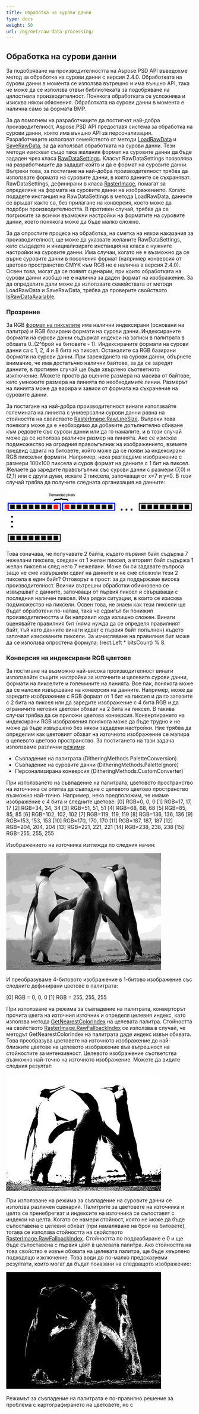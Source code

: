```yaml
---
title: Обработка на сурови данни
type: docs
weight: 50
url: /bg/net/raw-data-processing/
---
```


## **Обработка на сурови данни**
За подобряване на производителността на Aspose.PSD API въведохме метод за обработка на сурови данни с версия 2.4.0. Обработката на сурови данни в момента се използва вътрешно и има външно API, така че може да се използва отвън библиотеката за подобряване на цялостната производителност. Понякога обработката се усложнява и изисква някои обяснения. Обработката на сурови данни в момента е налична само за формата BMP.

За да помогнем на разработчиците да постигнат най-добра производителност, Aspose.PSD API предоставя система за обработка на сурови данни, която има външно API за персонализация. Разработчиците използват семейството от методи [LoadRawData](https://reference.aspose.com/psd/net/aspose.psd/rasterimage/methods/loadrawdata/index) и [SaveRawData](https://reference.aspose.com/psd/net/aspose.psd/rasterimage/methods/saverawdata), за да използват обработката на сурови данни. Тези методи изискват също така желания формат на суровите данни да бъде зададен чрез класа [RawDataSettings](https://reference.aspose.com/psd/net/aspose.psd/rawdatasettings). Класът RawDataSettings позволява на разработчиците да зададат който и да е формат на суровите данни. Въпреки това, за постигане на най-добра производителност трябва да използвате формата на суровите данни, в която данните се съхраняват. RawDataSettings, дефинирани в класа [RasterImage](https://reference.aspose.com/psd/net/aspose.psd/rasterimage), помагат за определяне на формата на суровите данни на изображението. Когато подадете инстанция на RawDataSettings в метода LoadRawData, данните се връщат както са, без прилагане на конверсия, което може да подобри производителността. В противен случай, трябва да се погрижите за всички възможни настройки на форматите на суровите данни, което понякога може да бъде малко сложно.

За да опростите процеса на обработка, на сметка на някои наказания за производителност, ще може да указвате желаните RawDataSettings, като създадете и инициализирате инстанция на класа с нужните настройки на суровите данни. Има случаи, когато не е възможно да се върне суровите данни в посочения формат (например конверсия от цветово пространство CMYK към RGB не е налична в версия 2.4.0). Освен това, могат да се появят сценарии, при които обработката на сурови данни изобщо не е налична за даден формат на изображение. За да определите дали може да използвате семействата от методи LoadRawData и SaveRawData, трябва да проверите свойството [IsRawDataAvailable](https://reference.aspose.com/psd/net/aspose.psd/rasterimage/properties/israwdataavailable).

### **Прозрение**
За RGB [формат на пикселите](https://reference.aspose.com/psd/net/aspose.psd/pixeldataformat) има налични индексирани (основани на палитра) и RGB базирани формати на сурови данни. Индексираните формати на сурови данни съдържат индекси на записи в палитрата в обхвата 0..(2^брой на битовете - 1). Индексираните формати на сурови данни са с 1, 2, 4 и 8 бита на пиксел. Останалите са RGB базирани формати на сурови данни. При зареждането на сурови данни, обърнете внимание, че има достатъчно налични байтове, за да се заредят данните, в противен случай ще бъде хвърлено съответното изключение. Можете просто да оцените размера на масива от байтове, като умножите размера на линията по необходимите линии. Размерът на линията може да варира и зависи от формата на съхранение на суровите данни.

За постигане на най-добра производителност винаги използвайте големината на линията с универсални сурови данни равна на стойността на свойството [RasterImage.RawLineSize](https://reference.aspose.com/psd/net/aspose.psd/rasterimage/properties/rawlinesize). Въпреки това понякога може да е необходимо да добавите допълнително сбиване към редовете със сурови данни или да го намалите, и в този случай може да се използва различен размер на линията. Ако се изисква подмножество на оградния правоъгълник на изображението, вземете предвид сдвига на битовете, който може да се появи за индексирани RGB пикселни формати. Например, нека разгледаме изображение с размери 100x100 пиксела и суров формат на данните с 1 бит на пиксел. Желаете да заредите правоъгълник със сурови данни с размери (7,0) и (2,1) или с други думи, искате 2 пиксела, започващи от x=7 и y=0. В този случай трябва да получите следната организация на данните:



![todo:image_alt_text](raw-data-processing_1.png)

Това означава, че получавате 2 байта, където първият байт съдържа 7 нежелани пиксела, следван от 1 желан пиксел, а вторият байт съдържа 1 желан пиксел и след него 7 нежелани. Може би си задавате въпроса защо не сме извършили сдвиг на данните и не сме сложили тези 2 пиксела в един байт? Отговорът е прост: за да поддържаме висока производителност. Всички вътрешни обработки обикновено се извършват с данните, започващи от първия пиксел и свършващи с последния наличен пиксел. Има рядки ситуации, в които се изисква подмножество на пиксели. Освен това, не знаем как тези пиксели ще бъдат обработени по-натам, така че сдвигът би понижил производителността и би направил кода излишно сложен. Винаги оценявайте правилния бит (няма нужда да се определя правилният байт, тъй като данните винаги идват с първия байт попълнен) където започват изискваните пиксели. За изчисляване на правилния бит може да се използва опростена формула: (rect.Left * bitsCount) % 8.
### **Конверсия на индексирани RGB цветове**
За постигане на възможно най-висока производителност винаги използвайте същите настройки за източните и целевите сурови данни, формати на пикселите и големините на линията. Все пак, понякога може да се наложи извършване на конверсия на данните. Например, може да заредите изображение с RGB формат от 1 бит на пиксел и да го запазите с 2 бита на пиксел или да заредите изображение с 4 бита RGB и да ограничите неговия цветови обхват на 2 бита на пиксел. В такива случаи трябва да се приложи цветова конверсия. Конвертирането на индексирани RGB изображения понякога може да бъде трудно и не може да бъде извършено без някои зададени настройки. Ние трябва да определим как цветовият обхват на източното изображение се мапира в целевото цветово пространство. За постигането на тази задача използваме различни [режими](https://reference.aspose.com/psd/net/aspose.psd/ditheringmethods):

- Съвпадение на палитрата (DitheringMethods.PaletteConversion)
- Съвпадение на суровите данни (DitheringMethods.PaletteIgnore)
- Персонализирана конверсия (DitheringMethods.CustomConverter)

При използването на съвпадение на палитрата, цветовото пространство на източника се опитва да съвпадне с целевото цветово пространство възможно най-точно. Например, нека предположим, че имаме изображение с 4 бита и следните цветове:
[0] RGB=0, 0, 0
[1] RGB=17, 17, 17
[2] RGB=34, 34, 34
[3] RGB=51, 51, 51
[4] RGB=68, 68, 68
[5] RGB=85, 85, 85
[6] RGB=102, 102, 102
[7] RGB=119, 119, 119
[8] RGB=136, 136, 136
[9] RGB=153, 153, 153
[10] RGB=170, 170, 170
[11] RGB=187, 187, 187
[12] RGB=204, 204, 204
[13] RGB=221, 221, 221
[14] RGB=238, 238, 238
[15] RGB=255, 255, 255

Изображението на източника изглежда по следния начин:



![todo:image_alt_text](raw-data-processing_2.png)

И преобразуваме 4-битовото изображение в 1-битово изображение със следните дефинирани цветове в палитрата:

[0] RGB = 0, 0, 0
[1] RGB = 255, 255, 255

При използване на режима за съвпадение на палитрата, конверторът прочита цвета на източния източник и определя целевия индекс, като използва метода [GetNearestColorIndex](https://reference.aspose.com/psd/net/aspose.psd/icolorpalette/methods/getnearestcolorindex/index) на целевата палитра. Стойността на свойството [RasterImage.RawFallbackIndex](https://reference.aspose.com/psd/net/aspose.psd/rasterimage/properties/rawfallbackindex) се използва в случай, че методът GetNearestColorIndex на палитрата даде индекс извън обхвата. Това преобразува цветовете на източното изображение до най-близките цветове на целевото изображение във вътрешност на стойностите за интензивност. Целевото изображение съответства възможно най-точно на източното изображение. Можете да видите следния резултат:


![todo:image_alt_text](raw-data-processing_3.png)

При използване на режима за съвпадение на суровите данни се използва различен сценарий. Палитрите за цветовете на източника и целта се пренебрегват и индексите на източника се съпоставят с индекси на целта. Когато се намери стойност, която не може да бъде съпоставена с целевия обхват (при намаляване на броя на битовете), тогава се използва стойността на свойството [RasterImage.RawFallbackIndex](https://reference.aspose.com/psd/net/aspose.psd/rasterimage/properties/rawfallbackindex). Стойността по подразбиране е 0 и ще бъде съпоставена с първия цвят в целевата палитра. Ако стойността на това свойство е извън обхвата на целевата палитра, ще бъде хвърлено подходящо изключение. Това води до по-малко предсказуеми резултати, които могат да бъдат показани на следващото изображение:


![todo:image_alt_text](raw-data-processing_4.png)

Режимът за съвпадение на палитрата е по-правилно решение за проблема с картографирането на цветовете, но с